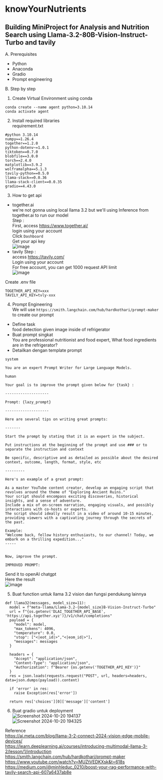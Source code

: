 # knowYourNutrients

## Building MiniProject for Analysis and Nutrition Search using Llama-3.2-80B-Vision-Instruct-Turbo and tavily <br/>
A. Prerequisites
-	Python
-	Anaconda
-	Gradio
-	Prompt engineering<br/>

B. Step by step
1.	Create Virtual Environment using conda
```
conda create --name agent python=3.10.14
conda activate agent
```
2.	Install required libraries <br/>
requirement.txt
```
#python 3.10.14
numpy==1.26.4
together==1.2.0
python-dotenv~=1.0.1
tiktoken==0.7.0
blobfile==3.0.0
torch==2.4.0
matplotlib==3.9.2
wolframalpha==5.1.3
tavily-python==0.5.0
llama-stack==0.0.36
llama-stack-client==0.0.35
gradio==4.43.0
```

3.	How to get api
- together.ai <br/>
we're not gonna using local llama 3.2 but we'll using Inference from together.ai to run our model <br/>
Step : <br/>
First, access https://www.together.ai/ <br/>
login using your account<br/>
Click `Dashboard`<br/>
Get your api key<br/>
![image](https://github.com/user-attachments/assets/301e0b11-4bd4-4031-9f29-51923b1931ba)
-	tavily
Step : <br/>
access https://tavily.com/ <br/>
Login using your account <br/>
For free account, you can get 1000 request API limit <br/>
![image](https://github.com/user-attachments/assets/1c2bca45-f299-4c64-9dac-8359ccfaeb2c)

Create .env file
```
TOGETHER_API_KEY=xxx
TAVILY_API_KEY=tvly-xxx
```
4.	Prompt Engineering <br/>
We will use `https://smith.langchain.com/hub/hardkothari/prompt-maker` to create our prompt <br/>
-	Define task<br/>
food detection given image inside of refrigerator
-	Buat prompt singkat<br/>
You are professional nutritionist and food expert, What food ingredients are in the refrigerator? 
-	Detailkan dengan template prompt <br/>
```
system

You are an expert Prompt Writer for Large Language Models.

human

Your goal is to improve the prompt given below for {task} :

--------------------

Prompt: {lazy_prompt}

--------------------

Here are several tips on writing great prompts:

-------

Start the prompt by stating that it is an expert in the subject.

Put instructions at the beginning of the prompt and use ### or to separate the instruction and context 

Be specific, descriptive and as detailed as possible about the desired context, outcome, length, format, style, etc 

---------

Here's an example of a great prompt:

As a master YouTube content creator, develop an engaging script that revolves around the theme of "Exploring Ancient Ruins."
Your script should encompass exciting discoveries, historical insights, and a sense of adventure.
Include a mix of on-screen narration, engaging visuals, and possibly interactions with co-hosts or experts.
The script should ideally result in a video of around 10-15 minutes, providing viewers with a captivating journey through the secrets of the past.

Example:
"Welcome back, fellow history enthusiasts, to our channel! Today, we embark on a thrilling expedition..."
-----


Now, improve the prompt.

IMPROVED PROMPT:
```
Send it to openAI chatgpt<br/>
Here the result <br/>
![image](https://github.com/user-attachments/assets/fecb8c4f-b1ce-4522-bd35-cfe63f10281a)<br/>

5.	Buat function untuk llama 3.2 vision dan fungsi pendukung lainnya
```
def llama32(messages, model_size=11):
  model = f"meta-llama/Llama-3.2-{model_size}B-Vision-Instruct-Turbo"
  url = f"{os.getenv('DLAI_TOGETHER_API_BASE', 'https://api.together.xyz')}/v1/chat/completions"
  payload = {
    "model": model,
    "max_tokens": 4096,
    "temperature": 0.0,
    "stop": ["<|eot_id|>","<|eom_id|>"],
    "messages": messages
  }

  headers = {
    "Accept": "application/json",
    "Content-Type": "application/json",
    "Authorization": f"Bearer {os.getenv('TOGETHER_API_KEY')}"
  }
  res = json.loads(requests.request("POST", url, headers=headers, data=json.dumps(payload)).content)

  if 'error' in res:
    raise Exception(res['error'])

  return res['choices'][0]['message']['content']
```
6.	Buat gradio untuk deployment <br/>
![Screenshot 2024-10-20 194137](https://github.com/user-attachments/assets/664748af-99f4-411d-ae86-a60d3f2e722d) <br/>
![Screenshot 2024-10-20 194325](https://github.com/user-attachments/assets/424c1fca-8320-4891-b2c2-2665fc5c2fee)

Reference <br/>
https://ai.meta.com/blog/llama-3-2-connect-2024-vision-edge-mobile-devices/ <br/>
https://learn.deeplearning.ai/courses/introducing-multimodal-llama-3-2/lesson/1/introduction <br/>
https://smith.langchain.com/hub/hardkothari/prompt-maker <br/>
https://www.youtube.com/watch?v=MUZtVEDKXsk&t=618s <br/>
https://medium.com/@minhleduc_0210/boost-your-rag-performance-with-tavily-search-api-607a6437ab8e <br/>


